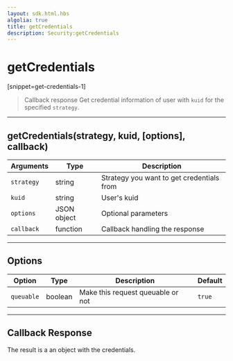 ```yaml
---
layout: sdk.html.hbs
algolia: true
title: getCredentials
description: Security:getCredentials
---
```

  

# getCredentials
[snippet=get-credentials-1]
> Callback response
Get credential information of user with `kuid` for the specified `strategy`. 

---

## getCredentials(strategy, kuid, [options], callback)

| Arguments | Type | Description
|-----------|------|------------
| `strategy` | string | Strategy you want to get credentials from
| `kuid` | string | User's kuid
| `options` | JSON object | Optional parameters
| `callback`| function | Callback handling the response

---

## Options

| Option | Type | Description | Default
|--------|------|-------------|---------
| `queuable` | boolean | Make this request queuable or not  | `true`

---

## Callback Response

The result is a an object with the credentials.
